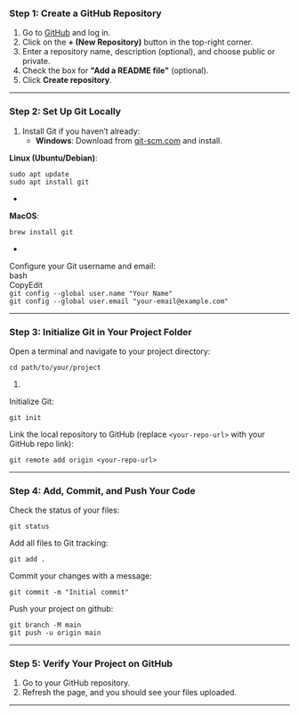 ### **Step 1: Create a GitHub Repository**

1. Go to [GitHub](https://github.com/) and log in.  
2. Click on the **\+ (New Repository)** button in the top-right corner.  
3. Enter a repository name, description (optional), and choose public or private.  
4. Check the box for **"Add a README file"** (optional).  
5. Click **Create repository**.

---

### **Step 2: Set Up Git Locally**

1. Install Git if you haven’t already:  
   * **Windows**: Download from [git-scm.com](https://git-scm.com/) and install.

**Linux (Ubuntu/Debian)**:

`sudo apt update`  
`sudo apt install git`

* 

**MacOS**:

`brew install git`

* 

Configure your Git username and email:  
bash  
CopyEdit  
`git config --global user.name "Your Name"`  
`git config --global user.email "your-email@example.com"`

---

### **Step 3: Initialize Git in Your Project Folder**

Open a terminal and navigate to your project directory:

`cd path/to/your/project`

1. 

Initialize Git:

`git init`

Link the local repository to GitHub (replace `<your-repo-url>` with your GitHub repo link):

`git remote add origin <your-repo-url>`

---

### **Step 4: Add, Commit, and Push Your Code**

Check the status of your files:

`git status`

Add all files to Git tracking:

`git add .`

Commit your changes with a message:

`git commit -m "Initial commit"`

Push your project on github:

`git branch -M main`  
`git push -u origin main`

---

### **Step 5: Verify Your Project on GitHub**

1. Go to your GitHub repository.  
2. Refresh the page, and you should see your files uploaded.

---

